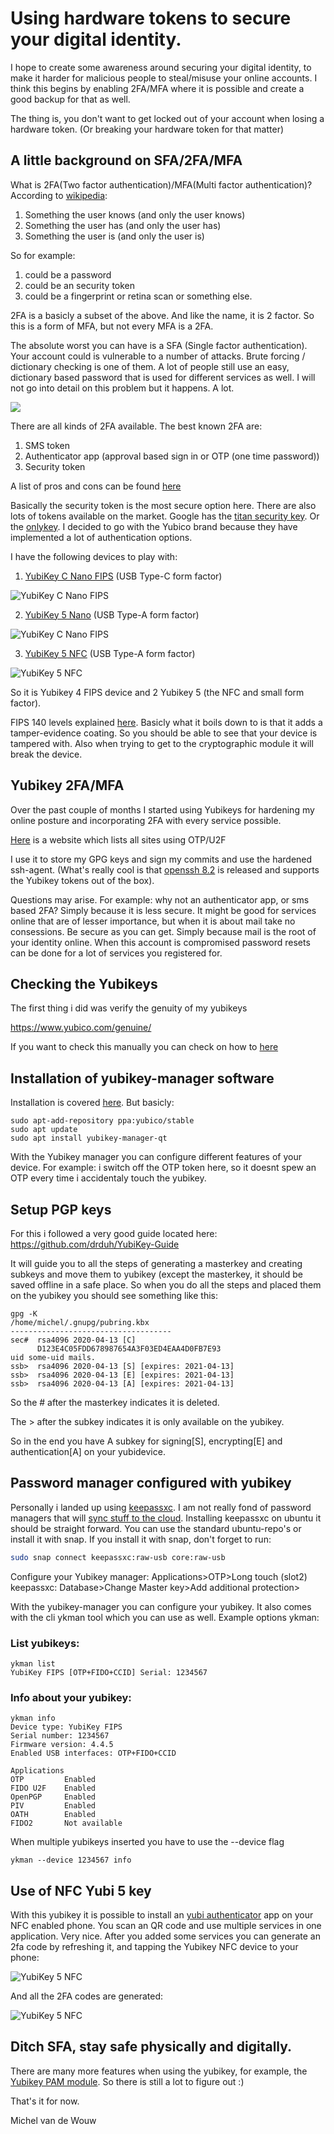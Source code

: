 # Using hardware tokens to secure your digital identity.
I hope to create some awareness around securing your digital identity, to make it harder for malicious people to steal/misuse your online accounts. I think this begins by enabling 2FA/MFA where it is possible and create a good backup for that as well.

The thing is, you don't want to get locked out of your account when losing a hardware token. (Or breaking your hardware token for that matter)

## A little background on SFA/2FA/MFA
What is 2FA(Two factor authentication)/MFA(Multi factor authentication)? According to [wikipedia](https://en.wikipedia.org/wiki/Multi-factor_authentication):
1) Something the user knows (and only the user knows)
2) Something the user has (and only the user has)
3) Something the user is (and only the user is)

So for example:
1) could be a password 
2) could be an security token 
3) could be a fingerprint or retina scan or something else.

2FA is a basicly a subset of the above. And like the name, it is 2 factor. So this is a form of MFA, but not every MFA is a 2FA.

The absolute worst you can have is a SFA (Single factor authentication). Your account could is vulnerable to a number of attacks. Brute forcing / dictionary checking is one of them. A lot of people still use an easy, dictionary based password that is used for different services as well. I will not go into detail on this problem but it happens. A lot. 

![](images/how_hacking_works.png)

There are all kinds of 2FA available. The best known 2FA are:
1) SMS token
2) Authenticator app (approval based sign in or OTP (one time password))
3) Security token

A list of pros and cons can be found [here](https://www.scentropic.com/blog/2018/aug/google-2fa/google-2fa.shtml)

Basically the security token is the most secure option here. There are also lots of tokens available on the market. Google has the [titan security key](https://cloud.google.com/titan-security-key/). Or the [onlykey](https://onlykey.io/). 
I decided to go with the Yubico brand because they have implemented a lot of authentication options.

I have the following devices to play with:
1) [YubiKey C Nano FIPS](https://www.yubico.com/product/yubikey-c-nano-fips) (USB Type-C form factor)

![YubiKey C Nano FIPS](images/cfips-nano-back.png "YubiKey C Nano FIPS")

2) [YubiKey 5 Nano](https://www.yubico.com/product/yubikey-5-nano) (USB Type-A form factor) 

![YubiKey C Nano FIPS](images/yubikey-5-nano_2.png "YubiKey C Nano FIPS")

3) [YubiKey 5 NFC](https://www.yubico.com/product/yubikey-5-nfc) (USB Type-A form factor)

![YubiKey 5 NFC](images/yubikey-5-nfc_3.png "YubiKey 5 NFC")


So it is Yubikey 4 FIPS device and 2 Yubikey 5 (the NFC and small form factor).

FIPS 140 levels explained [here](https://datalocker.com/fips-140-2-levels-explained/).
Basicly what it boils down to is that it adds a tamper-evidence coating. So you should be able to see that your device is tampered with. Also when trying to get to the cryptographic module it will break the device.

## Yubikey 2FA/MFA

Over the past couple of months I started using Yubikeys for hardening my online posture and incorporating 2FA with every service possible. 

[Here](https://www.dongleauth.info/) is a website which lists all sites using OTP/U2F

I use it to store my GPG keys and sign my commits and use the hardened ssh-agent. (What's really cool is that [openssh 8.2](https://www.openssh.com/txt/release-8.2) is released and supports the Yubikey tokens out of the box).

Questions may arise. For example: why not an authenticator app, or sms based 2FA? Simply because it is less secure.
It might be good for services online that are of lesser importance, but when it is about mail take no consessions. Be secure as you can get.
Simply because mail is the root of your identity online. When this account is compromised password resets can be done for a lot of services you registered for.

## Checking the Yubikeys

The first thing i did was verify the genuity of my yubikeys

https://www.yubico.com/genuine/

If you want to check this manually you can check on how to [here](https://maxammann.org/posts/2019/09/verifying-yubikeys-for-genuity/)

## Installation of yubikey-manager software
Installation is covered [here](https://support.yubico.com/support/solutions/articles/15000010964-enabling-the-yubico-ppa-on-ubuntu). But basicly:
```
sudo apt-add-repository ppa:yubico/stable
sudo apt update
sudo apt install yubikey-manager-qt
```

With the Yubikey manager you can configure different features of your device. For example: i switch off the OTP token here, so it doesnt spew an OTP every time i accidentaly touch the yubikey.


## Setup PGP keys
For this i followed a very good guide located here: https://github.com/drduh/YubiKey-Guide

It will guide you to all the steps of generating a masterkey and creating subkeys and move them to yubikey (except the masterkey, it should be saved offline in a safe place. So when you do all the steps and placed them on the yubikey you should see something like this:
```
gpg -K 
/home/michel/.gnupg/pubring.kbx
------------------------------------
sec#  rsa4096 2020-04-13 [C]
      D123E4C05FDD678987654A3F03ED4EAA4D0FB7E93
uid some-uid mails.
ssb>  rsa4096 2020-04-13 [S] [expires: 2021-04-13]
ssb>  rsa4096 2020-04-13 [E] [expires: 2021-04-13]
ssb>  rsa4096 2020-04-13 [A] [expires: 2021-04-13]
```
So the # after the masterkey indicates it is deleted.

The > after the subkey indicates it is only available on the yubikey.

So in the end you have A subkey for signing[S], encrypting[E] and authentication[A] on your yubidevice.

## Password manager configured with yubikey
Personally i landed up using [keepassxc](https://keepassxc.org/). I am not really fond of password managers that will [sync stuff to the cloud](https://securityaffairs.co/wordpress/91338/hacking/lastpass-credentials-leak.html).
Installing keepassxc on ubuntu it should be straight forward. You can use the standard ubuntu-repo's or install it with snap. If you install it with snap, don't forget to run:
```zsh
sudo snap connect keepassxc:raw-usb core:raw-usb
```
Configure your
Yubikey manager: Applications>OTP>Long touch (slot2)
keepassxc: Database>Change Master key>Add additional protection>

With the yubikey-manager you can configure your yubikey. It also comes with the cli ykman tool which you can use as well.
Example options ykman:

### List yubikeys:
```
ykman list
YubiKey FIPS [OTP+FIDO+CCID] Serial: 1234567
```

### Info about your yubikey:
```
ykman info
Device type: YubiKey FIPS
Serial number: 1234567
Firmware version: 4.4.5
Enabled USB interfaces: OTP+FIDO+CCID

Applications
OTP     	Enabled      	
FIDO U2F	Enabled      	
OpenPGP 	Enabled      	
PIV     	Enabled      	
OATH    	Enabled      	
FIDO2   	Not available	

```
When multiple yubikeys inserted you have to use the --device flag
```
ykman --device 1234567 info
```

## Use of NFC Yubi 5 key
With this yubikey it is possible to install an [yubi authenticator](https://www.yubico.com/products/services-software/download/yubico-authenticator/) app on your NFC enabled phone. You scan an QR code and use multiple services in one application. Very nice.
After you added some services you can generate an 2fa code by refreshing it, and tapping the Yubikey NFC device to your phone:

![YubiKey 5 NFC](images/2.jpg "YubiKey 5 NFC")

And all the 2FA codes are generated:

![YubiKey 5 NFC](images/1.jpg "YubiKey 5 NFC")

## Ditch SFA, stay safe physically and digitally.
There are many more features when using the yubikey, for example, the [Yubikey PAM module](https://developers.yubico.com/yubico-pam/). So there is still a lot to figure out :)

That's it for now.

Michel van de Wouw